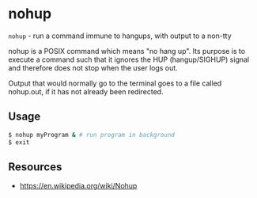 # nohup

`nohup` - run a command immune to hangups, with output to a non-tty

nohup is a POSIX command which means "no hang up". Its purpose is to execute a command such that it ignores the HUP (hangup/SIGHUP) signal and therefore does not stop when the user logs out.

Output that would normally go to the terminal goes to a file called nohup.out, if it has not already been redirected.

## Usage
```sh
$ nohup myProgram & # run program in background
$ exit
```

## Resources
- https://en.wikipedia.org/wiki/Nohup
